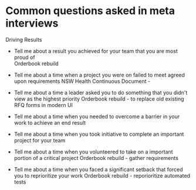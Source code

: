 # Common questions asked in meta interviews
Driving Results 
- Tell me about a result you achieved for your team that you are most proud of  
  Orderbook rebuild
  
- Tell me about a time when a project you were on failed to meet agreed upon requirements
  NSW Health Continuous Document -
  
- Tell me about a time a leader asked you to do something that you didn't view as the highest priority
  Orderbook rebuild - to replace old existing RFQ forms in modern UI

- Tell me about a time when you needed to overcome a barrier in your work to achieve an end result
- Tell me about a time when you took initiative to complete an important project for your team
- Tell me about a time when you volunteered to take on a important portion of a critical project
  Orderbook rebuild - gather requirements
  
- Tell me about a time when you faced a significant setback that forced you to reprioritize your work
  Orderbook rebuild - reporioritize automated tests

